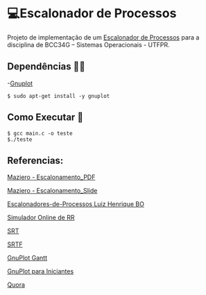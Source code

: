 # :computer:Escalonador de Processos

Projeto de implementação de um [Escalonador de Processos](https://en.wikipedia.org/wiki/Scheduling_(computing)) para a disciplina de BCC34G – Sistemas Operacionais - UTFPR.

## Dependências :running_man:
-[Gnuplot](http://www.gnuplot.info/)

	$ sudo apt-get install -y gnuplot

## Como Executar 🚀
	
	$ gcc main.c -o teste
	$./teste
	
## Referencias:

[Maziero - Escalonamento_PDF](http://wiki.inf.ufpr.br/maziero/lib/exe/fetch.php?media=socm:socm-texto-06.pdf)

[Maziero - Escalonamento_Slide](http://wiki.inf.ufpr.br/maziero/lib/exe/fetch.php?media=socm:socm-slides-06.pdf)

[Escalonadores-de-Processos Luiz Henrique BO](https://github.com/LuizHenriqueBO/Escalonadores-de-Processos)

[Simulador Online de RR](http://lasdpc.icmc.usp.br/~ssc640/pos/i3s/index.php?lang=pt)

[SRT](https://pt.wikipedia.org/wiki/Shortest_remaining_time)

[SRTF](https://www.javatpoint.com/os-srtf-with-processes-contains-cpu-and-io-time)

[GnuPlot Gantt](http://gnuplot.sourceforge.net/demo_5.2/gantt.html)

[GnuPlot para Iniciantes](https://compiladao.wordpress.com/2012/03/07/gnuplot-para-iniciantes/)

[Quora](https://www.quora.com/Could-anyone-write-a-C-program-which-displays-a-graph-in-graphical-form)
